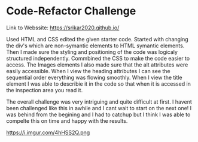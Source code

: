 # Code-Refactor Challenge
Link to Webssite: https://srikar2020.github.io/

Used HTML and CSS edited the given starter code. 
Started with changing the div's which are non-symantic elements to HTML symantic elements.
Then I made sure the styling and positioning of the code was logicaly structured independently. 
Commbined the CSS to make the code easier to access. 
The Images elements I also made sure that the alt attributes were easily accessible. 
When I view the heading attributes I can see the sequential order everything was flowing smoothly. 
When I view the title element I was able to describie it in the code so that when it is accessed in the inspection area you read it. 

The overall challenge was very intriguing and quite difficult at first. I havent been challenged like this in awhile and I cant wait to start on the next one! I was behind from the begining and I had to catchup but I think I was able to compelte this on time and happy with the results. 



https://i.imgur.com/4hHSS2Q.png


